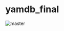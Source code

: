 # yamdb_final
![master](https://github.com/sugunos/yamdb_final/actions/workflows/yamdb_workflow.yml/badge.svg)